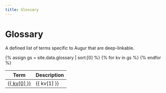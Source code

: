 ```yaml
---
title: Glossary
---
```

# Glossary

A defined list of terms specific to Augur that are deep-linkable.

<table>
<thead><tr><th>Term</th><th>Description</th></tr></thead>
<tbody>
{% assign gs = site.data.glossary | sort:[0] %}
{% for kv in gs %}
<tr> 
  <td>
    <a href="#{{ kv[0] }}">{{ kv[0] }}</a>
    <a name="{{ kv[0] }}"></a> 
  </td>
  <td> {{ kv[1] }} </td>
</tr>
{% endfor %}
</tbody>
</table>
